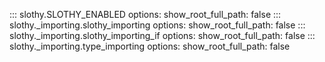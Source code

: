 ::: slothy.SLOTHY_ENABLED
    options:
      show_root_full_path: false
::: slothy._importing.slothy_importing
    options:
      show_root_full_path: false
::: slothy._importing.slothy_importing_if
    options:
      show_root_full_path: false
::: slothy._importing.type_importing
    options:
      show_root_full_path: false
